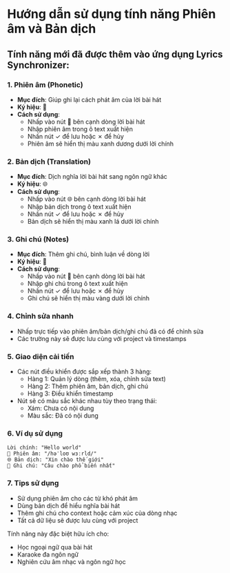# Hướng dẫn sử dụng tính năng Phiên âm và Bản dịch

## Tính năng mới đã được thêm vào ứng dụng Lyrics Synchronizer:

### 1. Phiên âm (Phonetic)
- **Mục đích**: Giúp ghi lại cách phát âm của lời bài hát
- **Ký hiệu**: 📢
- **Cách sử dụng**:
  - Nhấp vào nút 📢 bên cạnh dòng lời bài hát
  - Nhập phiên âm trong ô text xuất hiện
  - Nhấn nút ✓ để lưu hoặc ✗ để hủy
  - Phiên âm sẽ hiển thị màu xanh dương dưới lời chính

### 2. Bản dịch (Translation)  
- **Mục đích**: Dịch nghĩa lời bài hát sang ngôn ngữ khác
- **Ký hiệu**: 🌐
- **Cách sử dụng**:
  - Nhấp vào nút 🌐 bên cạnh dòng lời bài hát
  - Nhập bản dịch trong ô text xuất hiện
  - Nhấn nút ✓ để lưu hoặc ✗ để hủy
  - Bản dịch sẽ hiển thị màu xanh lá dưới lời chính

### 3. Ghi chú (Notes)
- **Mục đích**: Thêm ghi chú, bình luận về dòng lời
- **Ký hiệu**: 📝
- **Cách sử dụng**:
  - Nhấp vào nút 📝 bên cạnh dòng lời bài hát
  - Nhập ghi chú trong ô text xuất hiện
  - Nhấn nút ✓ để lưu hoặc ✗ để hủy
  - Ghi chú sẽ hiển thị màu vàng dưới lời chính

### 4. Chỉnh sửa nhanh
- Nhấp trực tiếp vào phiên âm/bản dịch/ghi chú đã có để chỉnh sửa
- Các trường này sẽ được lưu cùng với project và timestamps

### 5. Giao diện cải tiến
- Các nút điều khiển được sắp xếp thành 3 hàng:
  - Hàng 1: Quản lý dòng (thêm, xóa, chỉnh sửa text)
  - Hàng 2: Thêm phiên âm, bản dịch, ghi chú
  - Hàng 3: Điều khiển timestamp
- Nút sẽ có màu sắc khác nhau tùy theo trạng thái:
  - Xám: Chưa có nội dung
  - Màu sắc: Đã có nội dung

### 6. Ví dụ sử dụng
```
Lời chính: "Hello world"
📢 Phiên âm: "/həˈloʊ wɜːrld/"
🌐 Bản dịch: "Xin chào thế giới"  
📝 Ghi chú: "Câu chào phổ biến nhất"
```

### 7. Tips sử dụng
- Sử dụng phiên âm cho các từ khó phát âm
- Dùng bản dịch để hiểu nghĩa bài hát
- Thêm ghi chú cho context hoặc cảm xúc của dòng nhạc
- Tất cả dữ liệu sẽ được lưu cùng với project

Tính năng này đặc biệt hữu ích cho:
- Học ngoại ngữ qua bài hát
- Karaoke đa ngôn ngữ
- Nghiên cứu âm nhạc và ngôn ngữ học
